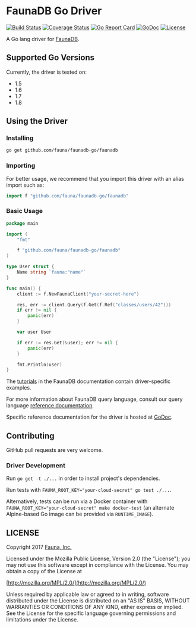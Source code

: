 # FaunaDB Go Driver

[![Build Status](https://travis-ci.org/fauna/faunadb-go.svg?branch=master)](https://travis-ci.org/fauna/faunadb-go)
[![Coverage Status](https://codecov.io/gh/fauna/faunadb-go/branch/master/graph/badge.svg)](https://codecov.io/gh/fauna/faunadb-go)
[![Go Report Card](https://goreportcard.com/badge/github.com/fauna/faunadb-go)](https://goreportcard.com/report/github.com/fauna/faunadb-go)
[![GoDoc](https://godoc.org/github.com/fauna/faunadb-go/faunadb?status.svg)](https://godoc.org/github.com/fauna/faunadb-go/faunadb)
[![License](https://img.shields.io/badge/license-MPL_2.0-blue.svg?maxAge=2592000)](https://raw.githubusercontent.com/fauna/faunadb-go/master/LICENSE)

A Go lang driver for [FaunaDB](https://fauna.com/).

## Supported Go Versions

Currently, the driver is tested on:
- 1.5
- 1.6
- 1.7
- 1.8

## Using the Driver

### Installing

```bash
go get github.com/fauna/faunadb-go/faunadb
```

### Importing

For better usage, we recommend that you import this driver with an alias import
such as:

```go
import f "github.com/fauna/faunadb-go/faunadb"
```

### Basic Usage

```go
package main

import (
	"fmt"

	f "github.com/fauna/faunadb-go/faunadb"
)

type User struct {
	Name string `fauna:"name"`
}

func main() {
	client := f.NewFaunaClient("your-secret-here")

	res, err := client.Query(f.Get(f.Ref("classes/users/42")))
	if err != nil {
		panic(err)
	}

	var user User

	if err := res.Get(&user); err != nil {
		panic(err)
	}

	fmt.Println(user)
}
```

The [tutorials](https://fauna.com/tutorials) in the FaunaDB documentation
contain driver-specific examples.

For more information about FaunaDB query language, consult our query language
[reference documentation](https://fauna.com/documentation/queries).

Specific reference documentation for the driver is hosted at
[GoDoc](https://godoc.org/github.com/fauna/faunadb-go/faunadb).

## Contributing

GitHub pull requests are very welcome.

### Driver Development

Run `go get -t ./...` in order to install project's dependencies.

Run tests with `FAUNA_ROOT_KEY="your-cloud-secret" go test ./...`.

Alternatively, tests can be run via a Docker container with
`FAUNA_ROOT_KEY="your-cloud-secret" make docker-test` (an alternate
Alpine-based Go image can be provided via `RUNTIME_IMAGE`).

## LICENSE

Copyright 2017 [Fauna, Inc.](https://fauna.com/)

Licensed under the Mozilla Public License, Version 2.0 (the
"License"); you may not use this software except in compliance with
the License. You may obtain a copy of the License at

[http://mozilla.org/MPL/2.0/](http://mozilla.org/MPL/2.0/)

Unless required by applicable law or agreed to in writing, software
distributed under the License is distributed on an "AS IS" BASIS,
WITHOUT WARRANTIES OR CONDITIONS OF ANY KIND, either express or
implied. See the License for the specific language governing
permissions and limitations under the License.
